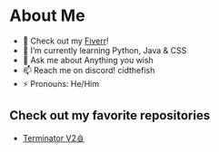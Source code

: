 
# About Me
- 🔭 Check out my [Fiverr](https://www.fiverr.com/topstop5?up_rollout=true)!
- 🌱 I’m currently learning Python, Java & CSS
-  💬 Ask me about Anything you wish
- 📫 Reach me on discord! cidthefish
- ⚡ Pronouns: He/Him

## Check out my favorite repositories

* [Terminator V2🩸](https://github.com/TopStop5/Terminator)



